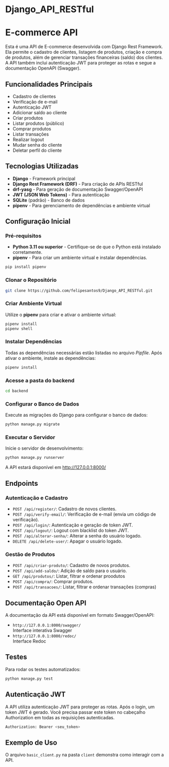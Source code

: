 # Django_API_RESTful
# E-commerce API

Esta é uma API de E-commerce desenvolvida com Django Rest Framework. Ela permite o cadastro de clientes, listagem de produtos, criação e compra de produtos, além de gerenciar transações financeiras (saldo) dos clientes. A API também inclui autenticação JWT para proteger as rotas e segue a documentação OpenAPI (Swagger).

## Funcionalidades Principais

- Cadastro de clientes
- Verificação de e-mail
- Autenticação JWT
- Adicionar saldo ao cliente
- Criar produtos
- Listar produtos (público)
- Comprar produtos
- Listar transações
- Realizar logout
- Mudar senha do cliente
- Deletar perfil do cliente

## Tecnologias Utilizadas

- **Django** - Framework principal
- **Django Rest Framework (DRF)** - Para criação de APIs RESTful
- **drf-yasg** - Para geração de documentação Swagger/OpenAPI
- **JWT (JSON Web Tokens)** - Para autenticação
- **SQLite** (padrão) - Banco de dados
- **pipenv** - Para gerenciamento de dependências e ambiente virtual

## Configuração Inicial

### Pré-requisitos

- **Python 3.11 ou superior** - Certifique-se de que o Python está instalado corretamente.
- **pipenv** - Para criar um ambiente virtual e instalar dependências.

```bash
pip install pipenv
```

### Clonar o Repositório

```bash
git clone https://github.com/felipesantos9/Django_API_RESTful.git
```

### Criar Ambiente Virtual
Utilize o **pipenv** para criar e ativar o ambiente virtual:
```bash
pipenv install
pipenv shell
```

### Instalar Dependências
Todas as dependências necessárias estão listadas no arquivo *Pipfile*. Após ativar o ambiente, instale as dependências:
```bash
pipenv install
```

### Acesse a pasta do backend
```bash
cd backend
```


### Configurar o Banco de Dados
Execute as migrações do Django para configurar o banco de dados:
```bash
python manage.py migrate
```

### Executar o Servidor
Inicie o servidor de desenvolvimento:
```bash
python manage.py runserver
```
A API estará disponível em http://127.0.0.1:8000/

## Endpoints

### Autenticação e Cadastro

- `POST /api/register/`: Cadastro de novos clientes.
- `POST /api/verify-email/`: Verificação de e-mail (envia um código de verificação).
- `POST /api/login/`: Autenticação e geração de token JWT.
- `POST /api/logout/`: Logout com blacklist do token JWT.
- `POST /api/alterar-senha/`: Alterar a senha do usuário logado.
- `DELETE /api/delete-user/`: Apagar o usuário logado.

### Gestão de Produtos

- `POST /api/criar-produto/`: Cadastro de novos produtos.
- `POST /api/add-saldo/`: 
Adição de saldo para o usuário.
- `GET /api/produtos/`: Listar, filtrar e ordenar proodutos
- `POST /api/compra/`: Comprar produtos.
- `POST /api/transacoes/`: Listar, filtrar e ordenar transações (compras)

## Documentação Open API
A documentação da API está disponível em formato Swagger/OpenAPI:

- `http://127.0.0.1:8000/swagger/` <br>Interface interativa Swagger
- `http://127.0.0.1:8000/redoc/` <br> Interface Redoc

## Testes
Para rodar os testes automatizados:
```bash
python manage.py test
```

## Autenticação JWT
A API utiliza autenticação JWT para proteger as rotas. Após o login, um token JWT é gerado. Você precisa passar este token no cabeçalho Authorization em todas as requisições autenticadas.
```bash
Authorization: Bearer <seu_token>
```

## Exemplo de Uso
O arquivo `basic_client.py` na pasta `client` demonstra como interagir com a API.
